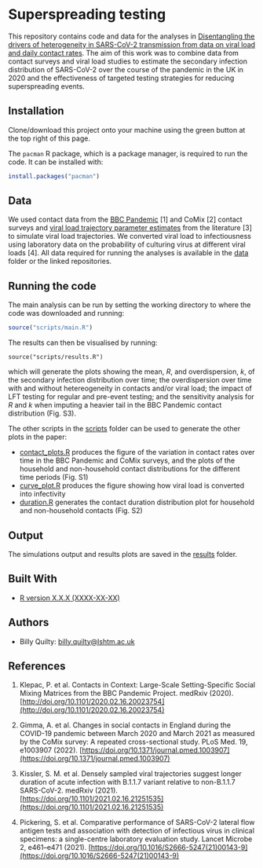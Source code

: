 # Superspreading testing

This repository contains code and data for the analyses in [Disentangling the drivers of heterogeneity in SARS-CoV-2 transmission from data on viral load and daily contact rates](). The aim of this work was to combine data from contact surveys and viral load studies to estimate the secondary infection distribution of SARS-CoV-2 over the course of the pandemic in the UK in 2020 and the effectiveness of targeted testing strategies for reducing superspreading events.

## Installation

Clone/download this project onto your machine using the green button at the top right of this page.

The `pacman` R package, which is a package manager, is required to run the code. It can be installed with: 

```R
install.packages("pacman")
```

## Data
We used contact data from the [BBC Pandemic](https://github.com/adamkucharski/2020-cov-tracing/tree/62fe9be98e1d7ae7b49fd6fa0938f82970afb715/data) [1] and CoMix [2] contact surveys and [viral load trajectory parameter estimates](https://github.com/skissler/CtTrajectories_B117/tree/9a5b14eeb01d7c4b26eec80932d28eb3e9349ca1/output) from the literature [3] to simulate viral load trajectories. We converted viral load to infectiousness using laboratory data on the probability of culturing virus at different viral loads [4]. All data required for running the analyses is available in the [data](data) folder or the linked repositories.

## Running the code

The main analysis can be run by setting the working directory to where the code was downloaded and running:

```R
source("scripts/main.R")
```

The results can then be visualised by running:

```
source("scripts/results.R")
```

which will generate the plots showing the mean, _R_, and overdispersion, _k_, of the secondary infection distribution over time; the overdispersion over time with and without hetereogeneity in contacts and/or viral load; the impact of LFT testing for regular and pre-event testing; and the sensitivity analysis for _R_ and _k_ when imputing a heavier tail in the BBC Pandemic contact distribution (Fig. S3).

The other scripts in the [scripts](scripts) folder can be used to generate the other plots in the paper:
* [contact_plots.R](scripts/contact_plots.R) produces the figure of the variation in contact rates over time in the BBC Pandemic and CoMix surveys, and the plots of the household and non-household contact distributions for the different time periods (Fig. S1)
* [curve_plot.R](scripts/curve_plot.R) produces the figure showing how viral load is converted into infectivity
* [duration.R](scripts/duration.R) generates the contact duration distribution plot for household and non-household contacts (Fig. S2)

## Output
The simulations output and results plots are saved in the [results](results) folder.

## Built With

* [R version X.X.X (XXXX-XX-XX)](https://www.r-project.org/)

## Authors

* Billy Quilty: <billy.quilty@lshtm.ac.uk>

## References
1. Klepac, P. et al. Contacts in Context: Large-Scale Setting-Specific Social Mixing Matrices from the BBC Pandemic Project. medRxiv (2020). [http://doi.org/10.1101/2020.02.16.20023754](http://doi.org/10.1101/2020.02.16.20023754)

2. Gimma, A. et al. Changes in social contacts in England during the COVID-19 pandemic between March 2020 and March 2021 as measured by the CoMix survey: A repeated cross-sectional study. PLoS Med. 19, e1003907 (2022). [https://doi.org/10.1371/journal.pmed.1003907](https://doi.org/10.1371/journal.pmed.1003907)

3. Kissler, S. M. et al. Densely sampled viral trajectories suggest longer duration of acute infection with B.1.1.7 variant relative to non-B.1.1.7 SARS-CoV-2. medRxiv (2021). [https://doi.org/10.1101/2021.02.16.21251535](https://doi.org/10.1101/2021.02.16.21251535)

4. Pickering, S. et al. Comparative performance of SARS-CoV-2 lateral flow antigen tests and association with detection of infectious virus in clinical specimens: a single-centre laboratory evaluation study. Lancet Microbe 2, e461–e471 (2021). [https://doi.org/10.1016/S2666-5247(21)00143-9](https://doi.org/10.1016/S2666-5247(21)00143-9)
